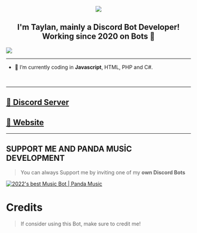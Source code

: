 <div align="center" style"border-radius:15px">
  <img src="https://media.discordapp.net/attachments/906619159151013929/1008348357766426714/20220814_151551.png?width=1080&height=608" style"width: 100%;border-radius:15px">
</div>

## <div align="center">I'm Taylan, mainly a Discord Bot Developer! Working since 2020 on Bots :rocket:</div>  

![](https://discord.c99.nl/widget/theme-3/619841555255132160.png)  

***
- :seedling: I’m currently coding in **Javascript**, HTML, PHP and C#.
<br/>

***

## [:link: Discord Server](https://discord.gg/rWqdhKuJdN)
## [:link: Website](https://pandamusic-bot.vercel.app/)

***

## SUPPORT ME AND PANDA MUSİC DEVELOPMENT

> You can always Support me by inviting one of my **own Discord Bots**

[![2022's best Music Bot | Panda Music](https://media.discordapp.net/attachments/919171726552743938/1008359217998082108/20220814_151551.png)](https://discord.com/api/oauth2/authorize?client_id=899378464925286411&permissions=8&scope=bot%20applications.commands)

# Credits

> If consider using this Bot, make sure to credit me!
